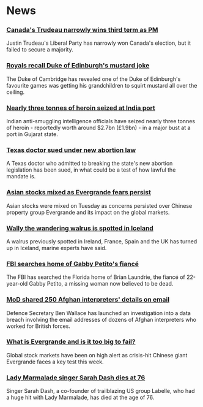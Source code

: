 # News
### [Canada's Trudeau narrowly wins third term as PM](https://www.bbc.com/news/world-us-canada-58634730)
Justin Trudeau's Liberal Party has narrowly won Canada's election, but it failed to secure a majority.
### [Royals recall Duke of Edinburgh's mustard joke](https://www.bbc.com/news/uk-58628865)
The Duke of Cambridge has revealed one of the Duke of Edinburgh's favourite games was getting his grandchildren to squirt mustard all over the ceiling.
### [Nearly three tonnes of heroin seized at India port](https://www.bbc.com/news/world-asia-india-58634575)
Indian anti-smuggling intelligence officials have seized nearly three tonnes of heroin - reportedly worth around $2.7bn (£1.9bn) - in a major bust at a port in Gujarat state.
### [Texas doctor sued under new abortion law](https://www.bbc.com/news/world-us-canada-58633515)
A Texas doctor who admitted to breaking the state's new abortion legislation has been sued, in what could be a test of how lawful the mandate is.
### [Asian stocks mixed as Evergrande fears persist](https://www.bbc.com/news/business-58632681)
Asian stocks were mixed on Tuesday as concerns persisted over Chinese property group Evergrande and its impact on the global markets. 
### [Wally the wandering walrus is spotted in Iceland](https://www.bbc.com/news/uk-england-cornwall-58632372)
A walrus previously spotted in Ireland, France, Spain and the UK has turned up in Iceland, marine experts have said.
### [FBI searches home of Gabby Petito's fiancé](https://www.bbc.com/news/world-us-canada-58629194)
The FBI has searched the Florida home of Brian Laundrie, the fiancé of 22-year-old Gabby Petito, a missing woman now believed to be dead.
### [MoD shared 250 Afghan interpreters' details on email](https://www.bbc.com/news/uk-58629592)
Defence Secretary Ben Wallace has launched an investigation into a data breach involving the email addresses of dozens of Afghan interpreters who worked for British forces.
### [What is Evergrande and is it too big to fail?](https://www.bbc.com/news/business-58579833)
Global stock markets have been on high alert as crisis-hit Chinese giant Evergrande faces a key test this week.
### [Lady Marmalade singer Sarah Dash dies at 76](https://www.bbc.com/news/entertainment-arts-58636367)
Singer Sarah Dash, a co-founder of trailblazing US group Labelle, who had a huge hit with Lady Marmalade, has died at the age of 76.
